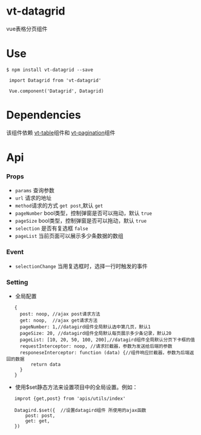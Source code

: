 # vt-datagrid
vue表格分页组件  
 
# Use 
```shell
$ npm install vt-datagrid --save
```

```shell
 import Datagrid from 'vt-datagrid'
 
 Vue.component('Datagrid', Datagrid)
```

# Dependencies
 
该组件依赖 [vt-table](https://github.com/vue-tools/vt-table)组件和
[vt-pagination](https://github.com/vue-tools/vt-pagination)组件 
 

# Api 
 
### Props 
*   `params` 查询参数
*   `url` 请求的地址
*   `method`请求的方式 `get post`,默认 `get`
*   `pageNumber` bool类型，控制弹窗是否可以拖动，默认 `true` 
*   `pageSize` bool类型，控制弹窗是否可以拖动，默认 `true` 
*   `selection` 是否有复选框 `false` 
*   `pageList`  当前页面可以展示多少条数据的数组



### Event 
*   `selectionChange` 当用复选框时，选择一行时触发的事件

### Setting
 - 全局配置
 ```
    {
      post: noop, //ajax post请求方法
      get: noop,  //ajax get请求方法
      pageNumber: 1,//datagird组件全局默认选中第几页，默认1
      pageSize: 20, //datagird组件全局默认每页展示多少条记录，默认20
      pageList: [10, 20, 50, 100, 200],//datagird组件全局默认分页下卡框的值
      requestInterceptor: noop, //请求拦截器，参数为发送给后端的参数
      responeseInterceptor: function (data) {//组件响应拦截器，参数为后端返回的数据
          return data
      }
    }
  ```
  
 - 使用$set静态方法来设置项目中的全局设置。例如：
 ```
    improt {get,post} from 'apis/utils/index'
    
    Datagird.$set({  //设置datagird组件 所使用的ajax函数
        post: post,
        get: get,
    })
 
 ```